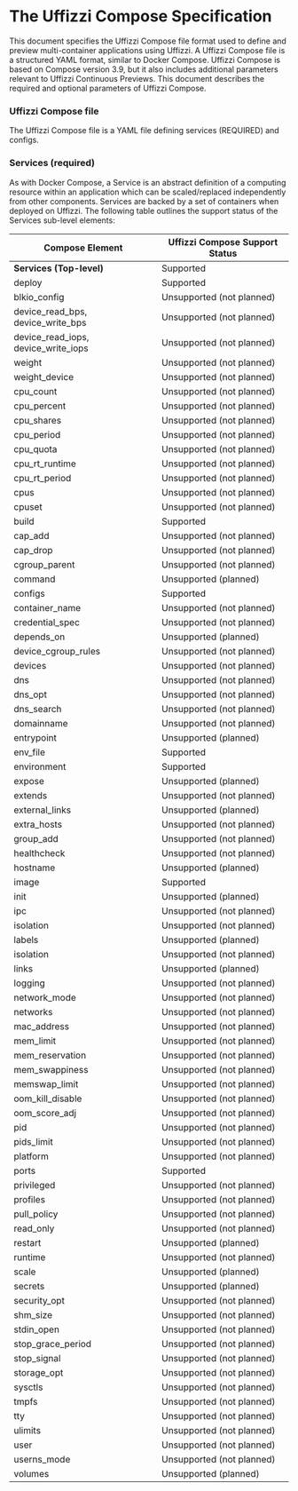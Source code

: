# The Uffizzi Compose Specification  

This document specifies the Uffizzi Compose file format used to define and preview multi-container applications using Uffizzi. A Uffizzi Compose file is a structured YAML format, similar to Docker Compose. Uffizzi Compose is based on Compose version 3.9, but it also includes additional parameters relevant to Uffizzi Continuous Previews. This document describes the required and optional parameters of Uffizzi Compose.

### Uffizzi Compose file  
The Uffizzi Compose file is a YAML file defining services (REQUIRED) and configs.

### Services (required)

As with Docker Compose, a Service is an abstract definition of a computing resource within an application which can be scaled/replaced independently from other components. Services are backed by a set of containers when deployed on Uffizzi.  The following table outlines the support status of the Services sub-level elements:   


| Compose Element                        | Uffizzi Compose Support Status |
| -------------------------------------- | ------------------------------ |
| **Services (Top-level)**               | Supported                      |
| deploy                                 | Supported                      |
| blkio_config                           | Unsupported (not planned)      |
| device_read_bps, device_write_bps      | Unsupported (not planned)      |
| device_read_iops, device_write_iops    | Unsupported (not planned)      |
| weight                                 | Unsupported (not planned)      |
| weight_device                          | Unsupported (not planned)      |
| cpu_count                              | Unsupported (not planned)      |
| cpu_percent                            | Unsupported (not planned)      |
| cpu_shares                             | Unsupported (not planned)      |
| cpu_period                             | Unsupported (not planned)      |
| cpu_quota                              | Unsupported (not planned)      |
| cpu_rt_runtime                         | Unsupported (not planned)      |
| cpu_rt_period                          | Unsupported (not planned)      |
| cpus                                   | Unsupported (not planned)      |
| cpuset                                 | Unsupported (not planned)      |
| build                                  | Supported                      |
| cap_add                                | Unsupported (not planned)      |
| cap_drop                               | Unsupported (not planned)      |
| cgroup_parent                          | Unsupported (not planned)      |
| command                                | Unsupported (planned)          |
| configs                                | Supported                      |
| container_name                         | Unsupported (not planned)      |
| credential_spec                        | Unsupported (not planned)      |
| depends_on                             | Unsupported (planned)          |
| device_cgroup_rules                    | Unsupported (not planned)      |
| devices                                | Unsupported (not planned)      |
| dns                                    | Unsupported (not planned)      |
| dns_opt                                | Unsupported (not planned)      |
| dns_search                             | Unsupported (not planned)      |
| domainname                             | Unsupported (not planned)      |
| entrypoint                             | Unsupported (planned)          |
| env_file                               | Supported                      |
| environment                            | Supported                      |
| expose                                 | Unsupported (planned)          |
| extends                                | Unsupported (not planned)      |
| external_links                         | Unsupported (planned)          |
| extra_hosts                            | Unsupported (not planned)      |
| group_add                              | Unsupported (not planned)      |
| healthcheck                            | Unsupported (not planned)      |
| hostname                               | Unsupported (planned)          |
| image                                  | Supported                      |
| init                                   | Unsupported (planned)          |
| ipc                                    | Unsupported (not planned)      |
| isolation                              | Unsupported (not planned)      |
| labels                                 | Unsupported (planned)          |
| isolation                              | Unsupported (not planned)      |
| links                                  | Unsupported (planned)          |
| logging                                | Unsupported (not planned)      |
| network_mode                           | Unsupported (not planned)      |
| networks                               | Unsupported (not planned)      |
| mac_address                            | Unsupported (not planned)      |
| mem_limit                              | Unsupported (not planned)      |
| mem_reservation                        | Unsupported (not planned)      |
| mem_swappiness                         | Unsupported (not planned)      |
| memswap_limit                          | Unsupported (not planned)      |
| oom_kill_disable                       | Unsupported (not planned)      |
| oom_score_adj                          | Unsupported (not planned)      |
| pid                                    | Unsupported (not planned)      |
| pids_limit                             | Unsupported (not planned)      |
| platform                               | Unsupported (not planned)      |
| ports                                  | Supported                      |
| privileged                             | Unsupported (not planned)      |
| profiles                               | Unsupported (not planned)      |
| pull_policy                            | Unsupported (not planned)      |
| read_only                              | Unsupported (not planned)      |
| restart                                | Unsupported (planned)          |
| runtime                                | Unsupported (not planned)      |
| scale                                  | Unsupported (planned)          |
| secrets                                | Unsupported (planned)          |
| security_opt                           | Unsupported (not planned)      |
| shm_size                               | Unsupported (not planned)      |
| stdin_open                             | Unsupported (not planned)      |
| stop_grace_period                      | Unsupported (not planned)      |
| stop_signal                            | Unsupported (not planned)      |
| storage_opt                            | Unsupported (not planned)      |
| sysctls                                | Unsupported (not planned)      |
| tmpfs                                  | Unsupported (not planned)      |
| tty                                    | Unsupported (not planned)      |
| ulimits                                | Unsupported (not planned)      |
| user                                   | Unsupported (not planned)      |
| userns_mode                            | Unsupported (not planned)      |
| volumes                                | Unsupported (planned)          |


